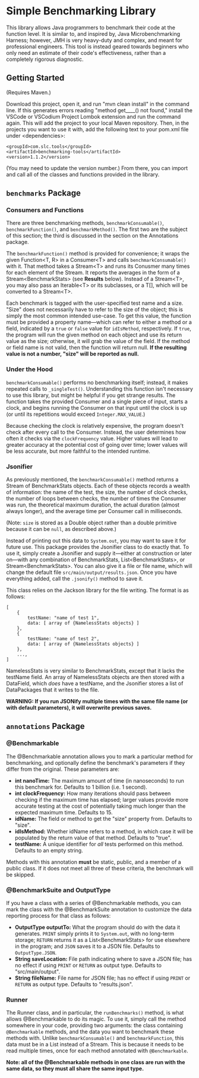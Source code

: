 # Simple Benchmarking Library

This library allows Java programmers to benchmark their code at the function level. It is similar to, and inspired by, Java Microbenchmarking Harness; however, JMH is very heavy-duty and complex, and meant for professional engineers. This tool is instead geared towards beginners who only need an estimate of their code's effectiveness, rather than a completely rigorous diagnostic.

## Getting Started

(Requires Maven.)

Download this project, open it, and run "mvn clean install" in the command line. If this generates errors reading "method get____() not found," install the VSCode or VSCodium Project Lombok extension and run the command again. This will add the project to your local Maven repository. Then, in the projects you want to use it with, add the following text to your pom.xml file under \<dependencies\>:

    <groupId>com.slc.tools</groupId>
    <artifactId>benchmarking-tools</artifactId>
    <version>1.1.2</version>

(You may need to update the version number.) From there, you can import and call all of the classes and functions provided in the library.

## `benchmarks` Package
### Consumers and Functions
There are three benchmarking methods, `benchmarkConsumable()`, `benchmarkFunction()`, and `benchmarkMethod()`. The first two are the subject of this section; the third is discussed in the section on the Annotations package.

The `benchmarkFunction()` method is provided for convenience; it wraps the given Function\<T, R> in a Consumer\<T> and calls `benchmarkConsumable()` with it. That method takes a Stream\<T> and runs its Conusmer many times for each element of the Stream. It reports the averages in the form of a Stream\<BenchmarkStats> (see **Results** below). Instead of a Stream\<T>, you may also pass an Iterable\<T> or its subclasses, or a T[], which will be converted to a Stream\<T>.

Each benchmark is tagged with the user-specified test name and a size. "Size" does not necessarily have to refer to the size of the object; this is simply the most common intended use-case. To get this value, the function must be provided a property name—which can refer to either a method or a field, indicated by a `true` or `false` value for `idIsMethod`, respectively. If `true`, the program will run the given method on each object and use its return value as the size; otherwise, it will grab the value of the field. If the method or field name is not valid, then the function will return null. **If the resulting value is not a number, "size" will be reported as null.**

### Under the Hood
`benchmarkConsumable()` performs no benchmarking itself; instead, it makes repeated calls to `_singleTest()`. Understanding this function isn't necessary to use this library, but might be helpful if you get strange results. The function takes the provided Consumer<T> and a single piece of input, starts a clock, and begins running the Consumer on that input until the clock is up (or until its repetitions would exceed `Integer.MAX_VALUE`.) 

Because checking the clock is relatively expensive, the program doesn't check after every call to the Consumer. Instead, the user determines how often it checks via the `clockFrequency` value. Higher values will lead to greater accuracy at the potential cost of going over time; lower values will be less accurate, but more faithful to the intended runtime.

### Jsonifier
As previously mentioned, the `benchmarkConsumable()` method returns a Stream of BenchmarkStats objects. Each of these objects records a wealth of information: the name of the test, the size, the number of clock checks, the number of loops between checks, the number of times the Consumer was run, the theoretical maximum duration, the actual duration (almost always longer), and the average time per Consumer call in milliseconds. 

(Note: `size` is stored as a Double object rather than a double primitive because it can be `null`, as described above.)

Instead of printing out this data to `System.out`, you may want to save it for future use. This package provides the Jsonifier class to do exactly that. To use it, simply create a Jsonifier and supply it—either at construction or later on—with any combination of BenchmarkStats, List\<BenchmarkStats>, or Stream\<BenchmarkStats>. You can also give it a file or file name, which will change the default file `src/main/output/results.json`. Once you have everything added, call the `.jsonify()` method to save it.

This class relies on the Jackson library for the file writing. The format is as follows:

    [
        {
            testName: "name of test 1",
            data: [ array of {NamelessStats objects} ]
        },
        {
            testName: "name of test 2",
            data: [ array of {NamelessStats objects} ]
        },
        ...,
    ]

NamelessStats is very similar to BenchmarkStats, except that it lacks the testName field. An array of NamelessStats objects are then stored with a DataField, which *does* have a testName, and the Jsonifier stores a list of DataPackages that it writes to the file.

**WARNING: If you run JSONify multiple times with the same file name (or with default parameters), it will overwrite previous saves.**

## `annotations` Package
### @Benchmarkable
The @Benchmarkable annotation allows you to mark a particular method for benchmarking, and optionally define the benchmark's parameters if they differ from the original. These parameters are:

- **int nanoTime:** The maximum amount of time (in nanoseconds) to run this benchmark for. Defaults to 1 billion (i.e. 1 second).
- **int clockFrequency:** How many iterations should pass between checking if the maximum time has elapsed; larger values provide more accurate testing at the cost of potentially taking much longer than the expected maximum time. Defaults to 15.
- **idName:** The field or method to get the "size" property from. Defaults to "size".
- **idIsMethod:** Whether idName refers to a method, in which case it will be populated by the return value of that method. Defaults to "true".
- **testName:** A unique identifier for *all* tests performed on this method. Defaults to an empty string.

Methods with this annotation **must** be static, public, and a member of a public class. If it does not meet all three of these criteria, the benchmark will be skipped.

### @BenchmarkSuite and OutputType
If you have a class with a series of @Benchmarkable methods, you can mark the class with the @BenchmarkSuite annotation to customize the data reporting process for that class as follows:

- **OutputType outputTo:** What the program should do with the data it generates. `PRINT` simply prints it to `System.out`, with no long-term storage; `RETURN` returns it as a List\<BenchmarkStats> for use elsewhere in the program; and `JSON` saves it to a JSON file. Defaults to `OutputType.JSON`.
- **String saveLocation:** File path indicating where to save a JSON file; has no effect if using `PRINT` or `RETURN` as output type. Defaults to "src/main/output".
- **String fileName:** File name for JSON file; has no effect if using `PRINT` or `RETURN` as output type. Defaults to "results.json".


### Runner
The Runner class, and in particular, the `runBenchmarks()` method, is what allows @Benchmarkable to do its magic. To use it, simply call the method somewhere in your code, providing two arguments: the class containing `@Benchmarkable` methods, and the data you want to benchmark these methods with. Unlike `benchmarkConsumable()` and `benchmarkFunction`, this data must be in a List instead of a Stream. This is because it needs to be read multiple times, once for each method annotated with `@Benchmarkable`.

**Note: all of the @Benchmarkable methods in one class are run with the same data, so they must all share the same input type.**